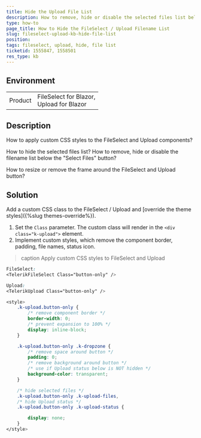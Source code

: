 ```yaml
---
title: Hide the Upload File List
description: How to remove, hide or disable the selected files list below the FileSelect / Upload button? How to resize or remove the frame around the FileSelect / Upload button?
type: how-to
page_title: How to Hide the FileSelect / Upload Filename List
slug: fileselect-upload-kb-hide-file-list
position:
tags: fileselect, upload, hide, file list
ticketid: 1555847, 1558501
res_type: kb
---
```


## Environment

<table>
    <tbody>
        <tr>
            <td>Product</td>
            <td>
                FileSelect for Blazor, <br />
                Upload for Blazor <br />
            </td>
        </tr>
    </tbody>
</table>


## Description

How to apply custom CSS styles to the FileSelect and Upload components?

How to hide the selected files list? How to remove, hide or disable the filename list below the "Select Files" button?

How to resize or remove the frame around the FileSelect and Upload button?


## Solution

Add a custom CSS class to the FileSelect / Upload and [override the theme styles]({%slug themes-override%}).

1. Set the `Class` parameter. The custom class will render in the `<div class="k-upload">` element.
1. Implement custom styles, which remove the component border, padding, file names, status icon.

>caption Apply custom CSS styles to FileSelect and Upload

<div class="skip-repl"></div>

````CSS
FileSelect:
<TelerikFileSelect Class="button-only" />

Upload:
<TelerikUpload Class="button-only" />

<style>
    .k-upload.button-only {
        /* remove component border */
        border-width: 0;
        /* prevent expansion to 100% */
        display: inline-block;
    }

    .k-upload.button-only .k-dropzone {
        /* remove space around button */
        padding: 0;
        /* remove background around button */
        /* use if Upload status below is NOT hidden */
        background-color: transparent;
    }

    /* hide selected files */
    .k-upload.button-only .k-upload-files,
    /* hide Upload status */
    .k-upload.button-only .k-upload-status {

        display: none;
    }
</style>
````
